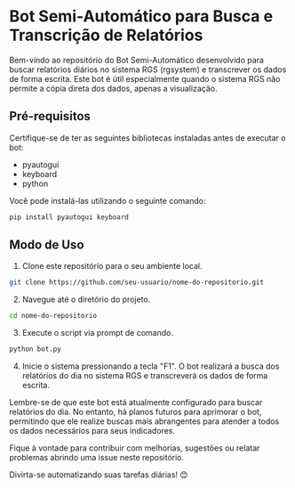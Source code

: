 # Bot Semi-Automático para Busca e Transcrição de Relatórios

Bem-vindo ao repositório do Bot Semi-Automático desenvolvido para buscar relatórios diários no sistema RGS (rgsystem) e transcrever os dados de forma escrita. Este bot é útil especialmente quando o sistema RGS não permite a cópia direta dos dados, apenas a visualização.

## Pré-requisitos

Certifique-se de ter as seguintes bibliotecas instaladas antes de executar o bot:

- pyautogui
- keyboard
- python

Você pode instalá-las utilizando o seguinte comando:

```bash
pip install pyautogui keyboard
```

## Modo de Uso

1. Clone este repositório para o seu ambiente local.

```bash
git clone https://github.com/seu-usuario/nome-do-repositorio.git
```

2. Navegue até o diretório do projeto.

```bash
cd nome-do-repositorio
```

3. Execute o script via prompt de comando.

```bash
python bot.py
```

4. Inicie o sistema pressionando a tecla "F1". O bot realizará a busca dos relatórios do dia no sistema RGS e transcreverá os dados de forma escrita.

Lembre-se de que este bot está atualmente configurado para buscar relatórios do dia. No entanto, há planos futuros para aprimorar o bot, permitindo que ele realize buscas mais abrangentes para atender a todos os dados necessários para seus indicadores.

Fique à vontade para contribuir com melhorias, sugestões ou relatar problemas abrindo uma issue neste repositório.

Divirta-se automatizando suas tarefas diárias! 😊
